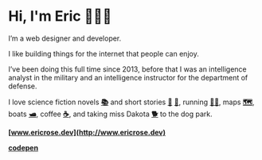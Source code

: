 # Hi, I'm Eric 💁🏻‍♂️

I’m a web designer and developer.

I like building things for the internet that people can enjoy.

I’ve been doing this full time since 2013, before that I was an intelligence analyst in the military and an intelligence instructor for the department of defense.

I love science fiction novels __[📚](http://www.thehugoawards.org/)__ and short stories __[📘](https://www.asimovs.com/)__ __[📕](https://www.analogsf.com/)__, running __[🏃‍♂️](https://www.nike.com/nrc-app)__, maps __[🗺️](https://www.reddit.com/r/MapPorn/)__, boats __[🛥️](https://twxuu.csb.app/boat.jpg)__, coffee __[☕](https://www.traderjoes.com/digin/tag/Coffee/)__, and taking miss Dakota __[🐕](https://twxuu.csb.app/dog.png)__ to the dog park.

__[www.ericrose.dev](http://www.ericrose.dev)__

__[codepen](https://codepen.io/ericrosedev)__
